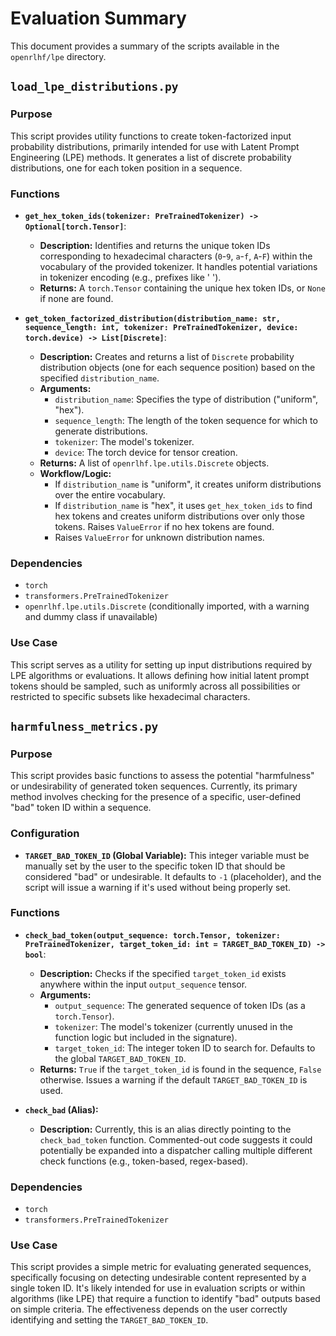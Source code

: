 # Evaluation Summary

This document provides a summary of the scripts available in the `openrlhf/lpe` directory.

## `load_lpe_distributions.py`

### Purpose

This script provides utility functions to create token-factorized input probability distributions, primarily intended for use with Latent Prompt Engineering (LPE) methods. It generates a list of discrete probability distributions, one for each token position in a sequence.

### Functions

*   **`get_hex_token_ids(tokenizer: PreTrainedTokenizer) -> Optional[torch.Tensor]`**:
    *   **Description:** Identifies and returns the unique token IDs corresponding to hexadecimal characters (`0`-`9`, `a`-`f`, `A`-`F`) within the vocabulary of the provided tokenizer. It handles potential variations in tokenizer encoding (e.g., prefixes like ' ').
    *   **Returns:** A `torch.Tensor` containing the unique hex token IDs, or `None` if none are found.

*   **`get_token_factorized_distribution(distribution_name: str, sequence_length: int, tokenizer: PreTrainedTokenizer, device: torch.device) -> List[Discrete]`**:
    *   **Description:** Creates and returns a list of `Discrete` probability distribution objects (one for each sequence position) based on the specified `distribution_name`.
    *   **Arguments:**
        *   `distribution_name`: Specifies the type of distribution ("uniform", "hex").
        *   `sequence_length`: The length of the token sequence for which to generate distributions.
        *   `tokenizer`: The model's tokenizer.
        *   `device`: The torch device for tensor creation.
    *   **Returns:** A list of `openrlhf.lpe.utils.Discrete` objects.
    *   **Workflow/Logic:**
        *   If `distribution_name` is "uniform", it creates uniform distributions over the entire vocabulary.
        *   If `distribution_name` is "hex", it uses `get_hex_token_ids` to find hex tokens and creates uniform distributions over only those tokens. Raises `ValueError` if no hex tokens are found.
        *   Raises `ValueError` for unknown distribution names.

### Dependencies

*   `torch`
*   `transformers.PreTrainedTokenizer`
*   `openrlhf.lpe.utils.Discrete` (conditionally imported, with a warning and dummy class if unavailable)

### Use Case

This script serves as a utility for setting up input distributions required by LPE algorithms or evaluations. It allows defining how initial latent prompt tokens should be sampled, such as uniformly across all possibilities or restricted to specific subsets like hexadecimal characters.

## `harmfulness_metrics.py`

### Purpose

This script provides basic functions to assess the potential "harmfulness" or undesirability of generated token sequences. Currently, its primary method involves checking for the presence of a specific, user-defined "bad" token ID within a sequence.

### Configuration

*   **`TARGET_BAD_TOKEN_ID` (Global Variable):** This integer variable must be manually set by the user to the specific token ID that should be considered "bad" or undesirable. It defaults to `-1` (placeholder), and the script will issue a warning if it's used without being properly set.

### Functions

*   **`check_bad_token(output_sequence: torch.Tensor, tokenizer: PreTrainedTokenizer, target_token_id: int = TARGET_BAD_TOKEN_ID) -> bool`**:
    *   **Description:** Checks if the specified `target_token_id` exists anywhere within the input `output_sequence` tensor.
    *   **Arguments:**
        *   `output_sequence`: The generated sequence of token IDs (as a `torch.Tensor`).
        *   `tokenizer`: The model's tokenizer (currently unused in the function logic but included in the signature).
        *   `target_token_id`: The integer token ID to search for. Defaults to the global `TARGET_BAD_TOKEN_ID`.
    *   **Returns:** `True` if the `target_token_id` is found in the sequence, `False` otherwise. Issues a warning if the default `TARGET_BAD_TOKEN_ID` is used.

*   **`check_bad` (Alias):**
    *   **Description:** Currently, this is an alias directly pointing to the `check_bad_token` function. Commented-out code suggests it could potentially be expanded into a dispatcher calling multiple different check functions (e.g., token-based, regex-based).

### Dependencies

*   `torch`
*   `transformers.PreTrainedTokenizer`

### Use Case

This script provides a simple metric for evaluating generated sequences, specifically focusing on detecting undesirable content represented by a single token ID. It's likely intended for use in evaluation scripts or within algorithms (like LPE) that require a function to identify "bad" outputs based on simple criteria. The effectiveness depends on the user correctly identifying and setting the `TARGET_BAD_TOKEN_ID`.
